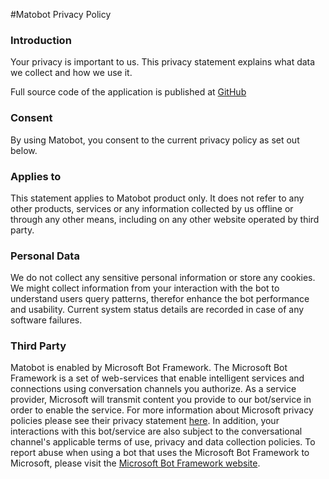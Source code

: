 #Matobot Privacy Policy
                           
### Introduction
Your privacy is important to us. This privacy statement explains what data we collect and how we use it. 

Full source code of the application is published at [GitHub](https://github.com/milendimo/matobot) 
							
### Consent
By using Matobot, you consent to the current privacy policy as set out below.
							
### Applies to
This statement applies to Matobot product only. It does not refer to any other products, services or any information collected by us offline or through any other means, including on any other website operated by third party.
							
### Personal Data
We do not collect any sensitive personal information or store any cookies.
We might collect information from your interaction with the bot to understand users query patterns, therefor enhance the bot performance and usability. 
Current system status details are recorded in case of any software failures.
                            
### Third Party
Matobot is enabled by Microsoft Bot Framework. The Microsoft Bot Framework is a set of web-services that enable intelligent services and connections using conversation channels you authorize. As a service provider, Microsoft will transmit content you provide to our bot/service in order to enable the service. For more information about Microsoft privacy policies please see their privacy statement [here](http://go.microsoft.com/fwlink/?LinkId=521839). In addition, your interactions with this bot/service are also subject to the conversational channel's applicable terms of use, privacy and data collection policies. To report abuse when using a bot that uses the Microsoft Bot Framework to Microsoft, please visit the [Microsoft Bot Framework website](https://www.botframework.com).
